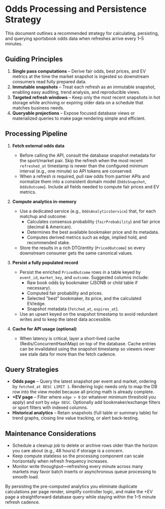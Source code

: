 # Odds Processing and Persistence Strategy

This document outlines a recommended strategy for calculating, persisting, and querying
sportsbook odds data when refreshes arrive every 1–5 minutes.

## Guiding Principles

1. **Single pass computations** – Derive fair odds, best prices, and EV metrics at the
   time the market snapshot is ingested so downstream consumers read fully prepared
   data.
2. **Immutable snapshots** – Treat each refresh as an immutable snapshot, enabling
   easy auditing, trend analysis, and reproducible views.
3. **Targeted refresh windows** – Keep only the most recent snapshots in hot storage
   while archiving or expiring older data on a schedule that matches business needs.
4. **Queryable projections** – Expose focused database views or materialized queries to
   make page rendering simple and efficient.

## Processing Pipeline

1. **Fetch external odds data**
   * Before calling the API, consult the database snapshot metadata for the
     sport/market pair. Skip the refresh when the most recent `refreshed_at`
     timestamp is newer than the configured minimum interval (e.g., one minute) so
     API tokens are conserved.
   * When a refresh _is_ required, pull raw odds from partner APIs and normalize them
     into a consistent domain model (`OddsSnapshot`, `OddsOutcome`). Include all
     fields needed to compute fair prices and EV metrics.

2. **Compute analytics in-memory**
   * Use a dedicated service (e.g., `OddsAnalyticsService`) that, for each matchup and
     outcome:
     - Calculates consensus probability (`fairProbability`) and fair price (decimal &
       American).
     - Determines the best available bookmaker price and its metadata.
     - Computes derived metrics such as edge, implied hold, and recommended stake.
   * Store the results in a rich DTO/entity (`PricedOutcome`) so every downstream
     consumer gets the same canonical values.

3. **Persist a fully populated record**
   * Persist the enriched `PricedOutcome` rows in a table keyed by `event_id`,
     `market_key`, and `outcome`. Suggested columns include:
     - Raw book odds by bookmaker (JSONB or child table if necessary).
     - Computed fair probability and prices.
     - Selected "best" bookmaker, its price, and the calculated EV/edge.
     - Snapshot metadata (`fetched_at`, `expires_at`).
   * Use an upsert keyed on the snapshot timestamp to avoid redundant writes and to
     keep the latest data accessible.

4. **Cache for API usage (optional)**
   * When latency is critical, layer a short-lived cache (Redis/ConcurrentHashMap) on
     top of the database. Cache entries can be invalidated using the snapshot timestamp
     so viewers never see stale data for more than the fetch cadence.

## Query Strategies

* **Odds page** – Query the latest snapshot per event and market, ordering by
  `fetched_at DESC LIMIT 1`. Rendering logic needs only to map the DB row into the view
  model because all pricing math is already complete.
* **+EV page** – Filter where `edge > 0` (or whatever minimum threshold you apply) and
  sort by `edge DESC`. Optionally add bookmaker/exchange filters or sport filters with
  indexed columns.
* **Historical analytics** – Retain snapshots (full table or summary table) for trend
  graphs, closing line value tracking, or alert back-testing.

## Maintenance Considerations

* Schedule a cleanup job to delete or archive rows older than the horizon you care
  about (e.g., 48 hours) if storage is a concern.
* Keep compute stateless so the processing component can scale horizontally when
  refresh frequency increases.
* Monitor write throughput—refreshing every minute across many markets may favor batch
  inserts or asynchronous queue processing to smooth load.

By persisting the pre-computed analytics you eliminate duplicate calculations per page
render, simplify controller logic, and make the +EV page a straightforward database
query while staying within the 1–5 minute refresh cadence.
